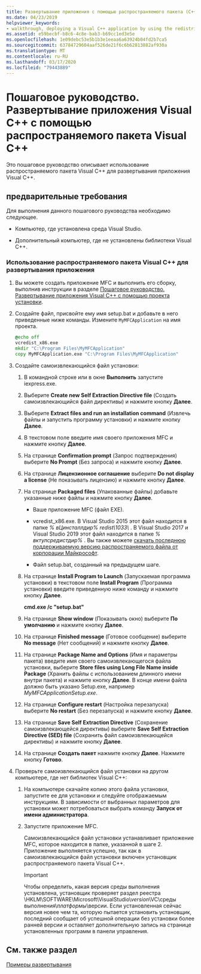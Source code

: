 ```yaml
---
title: Развертывание приложения с помощью распространяемого пакета (C++)
ms.date: 04/23/2019
helpviewer_keywords:
- walkthrough, deploying a Visual C++ application by using the redistributable package
ms.assetid: e59becbf-b8c6-4c8e-bab3-b69cc1ed3e5e
ms.openlocfilehash: 1e09debc53e5b1b3e1eeaa6a63924b04fd2b7ca5
ms.sourcegitcommit: 63784729604aaf526de21f6c6b62813882af930a
ms.translationtype: MT
ms.contentlocale: ru-RU
ms.lasthandoff: 03/17/2020
ms.locfileid: "79443889"
---
```

# <a name="walkthrough-deploying-a-visual-c-application-by-using-the-visual-c-redistributable-package"></a>Пошаговое руководство. Развертывание приложения Visual C++ с помощью распространяемого пакета Visual C++

Это пошаговое руководство описывает использование распространяемого пакета Visual C++ для развертывания приложения Visual C++.

## <a name="prerequisites"></a>предварительные требования

Для выполнения данного пошагового руководства необходимо следующее.

- Компьютер, где установлена среда Visual Studio.

- Дополнительный компьютер, где не установлены библиотеки Visual C++.

### <a name="to-use-the-visual-c-redistributable-package-to-deploy-an-application"></a>Использование распространяемого пакета Visual C++ для развертывания приложения

1.  Вы можете создать приложение MFC и выполнить его сборку, выполнив инструкции в разделе [Пошаговое руководство. Развертывание приложения Visual C++ с помощью проекта установки](walkthrough-deploying-a-visual-cpp-application-by-using-a-setup-project.md).

1. Создайте файл, присвойте ему имя setup.bat и добавьте в него приведенные ниже команды. Измените `MyMFCApplication` на имя проекта.

    ```cmd
    @echo off
    vcredist_x86.exe
    mkdir "C:\Program Files\MyMFCApplication"
    copy MyMFCApplication.exe "C:\Program Files\MyMFCApplication"
    ```

1. Создайте самоизвлекающийся файл установки:

   1. В командной строке или в окне **Выполнить** запустите iexpress.exe.

   1. Выберите **Create new Self Extraction Directive file** (Создать самоизвлекающийся файл директивы) и нажмите кнопку **Далее**.

   1. Выберите **Extract files and run an installation command** (Извлечь файлы и запустить программу установки) и нажмите кнопку **Далее**.

   1. В текстовом поле введите имя своего приложения MFC и нажмите кнопку **Далее**.

   1. На странице **Confirmation prompt** (Запрос подтверждения) выберите **No Prompt** (Без запроса) и нажмите кнопку **Далее**.

   1. На странице **Лицензионное соглашение** выберите **Do not display a license** (Не показывать лицензию) и нажмите кнопку **Далее**.

   1. На странице **Packaged files** (Упакованные файлы) добавьте указанные ниже файлы и нажмите кнопку **Далее**.

      - Ваше приложение MFC (файл EXE).

      - vcredist_x86.exe. В Visual Studio 2015 этот файл находится в папке *% вЦинсталлдир% redist\\1033\\* . В Visual Studio 2017 и Visual Studio 2019 этот файл находится в папке *% вктулсредистдир%* . Вы также можете [скачать последнюю поддерживаемую версию распространяемого файла от корпорации Майкрософт](https://support.microsoft.com/help/2977003/the-latest-supported-visual-c-downloads).

      - Файл setup.bat, созданный на предыдущем шаге.

   1. На странице **Install Program to Launch** (Запускаемая программа установки) в текстовом поле **Install Program** (Программа установки) введите приведенную ниже команду и нажмите кнопку **Далее**.

      **cmd.exe /c "setup.bat"**

   1. На странице **Show window** (Показывать окно) выберите **По умолчанию** и нажмите кнопку **Далее**.

   1. На странице **Finished message** (Готовое сообщение) выберите **No message** (Нет сообщений) и нажмите кнопку **Далее**.

   1. На странице **Package Name and Options** (Имя и параметры пакета) введите имя своего самоизвлекающегося файла установки, выберите **Store files using Long File Name inside Package** (Хранить файлы с использованием длинного имени внутри пакета) и нажмите кнопку **Далее**. В конце имени файла должно быть указано Setup.exe, например *MyMFCApplicationSetup.exe*.

   1. На странице **Configure restart** (Настройка перезапуска) выберите **No restart** (Без перезапуска) и нажмите кнопку **Далее**.

   1. На странице **Save Self Extraction Directive** (Сохранение самоизвлекающейся директивы) выберите **Save Self Extraction Directive (SED) file** (Сохранить файл самоизвлекающейся директивы) и нажмите кнопку **Далее**.

   1. На странице **Создать пакет** нажмите кнопку **Далее**. Нажмите кнопку **Готово**.

1. Проверьте самоизвлекающийся файл установки на другом компьютере, где нет библиотек Visual C++:

   1. На компьютере скачайте копию этого файла установки, запустите ее для установки и следуйте отображаемым инструкциям. В зависимости от выбранных параметров для установки может потребоваться выбрать команду **Запуск от имени администратора**.

   1. Запустите приложение MFC.

      Самоизвлекающийся файл установки устанавливает приложение MFC, которое находится в папке, указанной в шаге 2. Приложение выполняется успешно, так как в самоизвлекающийся файл установки включен установщик распространяемого пакета Visual C++.

      > [!IMPORTANT]
      > Чтобы определить, какая версия среды выполнения установлена, установщик проверяет раздел реестра \\HKLM\\SOFTWARE\\Microsoft\\VisualStudio\\_version_\\VC\\среды выполнения\\_платформы_\\версии. Если установленная сейчас версия новее чем та, которую пытается установить установщик, последний сообщает об успешной операции без установки более ранней версии и оставляет дополнительную запись на странице установленных программ в панели управления.

## <a name="see-also"></a>См. также раздел

[Примеры развертывания](deployment-examples.md)<br/>
